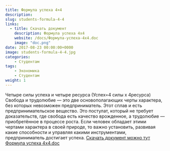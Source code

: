 ```yaml
---
title: Формула успеха 4×4
description: 
slug: students-formula-4-4
links:
  - title: Скачать документ 
    description: Формула успеха 4x4
    website: /docs/Формула-успеха-4x4.doc
    image: "doc.png"
date: 2017-08-23 00:00:00+0000
image: students-formula-4-4.jpg
categories:
    - Студентам
tags:
    - Экономика
    - Студентам
weight: 1       
---
```


Четыре силы успеха и четыре ресурса (Успех=4 силы x 4ресурса)
Свобода и трудолюбие — это две основополагающих черты характера, без которых невозможен предприниматель. Этот сплав и есть предпринимательское вещество. Это постулат, который не требует доказательств, где свобода есть качество врожденное, а трудолюбие — приобретённое в процессе роста. Если человек обладает этими чертами характера в своей природе, то важно установить, развивая какие способности и управляя какими инструментами, предприниматель достигает успеха.  [Скачать документ можно тут Формула успеха 4х4.doc](/docs/Формула-успеха-4x4.doc)




